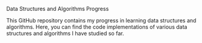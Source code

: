 Data Structures and Algorithms Progress

This GitHub repository contains my progress in learning data structures and algorithms. Here, you can find the code implementations of various data structures and algorithms I have studied so far.
